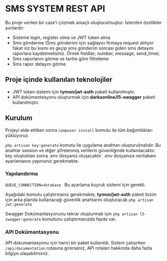 # SMS SYSTEM REST API

Bu proje verilen bir case'i çözmek amaçlı oluşturulmuştur.
İstenilen özellikler şunlardır:

- Sisteme login, register olma ve JWT token alma
- Sms gönderme (Sms gönderimi için sağlayıcı firmaya request
  atılıyor fakat siz bu kısmı es geçip sms gönderim sonrası
  giden sms detayını raporlara kaydetmelisiniz. Örnek fieldlar;
  number, message, send_time).
- Sms raporlarını görme ve tarihe göre filtreleme
- Sms rapor detayını görme


## Proje içinde kullanılan teknolojiler

- JWT token sistemi için **tymon/jwt-auth** paketi kullanılmıştır.
- API dokümantasyonu oluşturmak için **darkaonline/l5-swagger** paketi kullanılmıştır.

## Kurulum

Projeyi elde ettiken sonra ``composer
install`` komutu ile tüm bağımlılıkları yüklüyoruz.

``php artisan key:generate`` komutu ile uygulama anahtarı oluşturulmalıdır.
Bu anahtar session ve diğer şifrelenmiş verilerin güvenliğinde 
kullanılacaktır. key oluştuktan sonra .env dosyanız oluşacaktır. 
.env dosyanıza veritabanı ayarlamasını yapmanız gerekmekte.

### Yapılandırma 

``QUEUE_CONNECTION=database
``
Bu ayarlama kuyruk sistemi için gerekli.

Aşağıdaki komutu çalıştırmanız gerekmekte, **tymon/jwt-auth** paketi bizim
için arka planda kullanacağı güvenlik anahtarını oluşturacak
``php artisan jwt:generate``

Swagger Dokümantasyonunu tekrar oluşturmak için
``php artisan l5-swagger:generate`` komutunu çalıştırmanızda fayda var.

### API Dokümantasyonu

API dokumantasyonu için harici bir paket kullanıldı.
Sistem çalışırken ``/api/documentation`` rotasına girerseniz, API rotaları hakkında
daha fazla bilgiye ulaşabilirsiniz.

